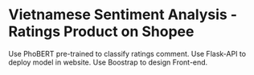 # Vietnamese Sentiment Analysis - Ratings Product on Shopee

Use PhoBERT pre-trained to classify ratings comment.
Use Flask-API to deploy model in website.
Use Boostrap to design Front-end.

